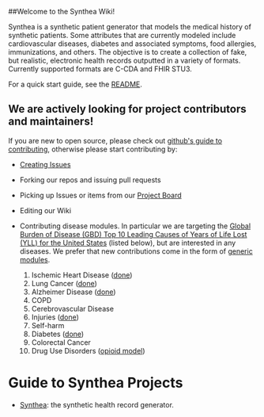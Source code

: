 ##Welcome to the Synthea Wiki!

Synthea is a synthetic patient generator that models the medical history of synthetic patients. Some attributes that are currently modeled include cardiovascular diseases, diabetes and associated symptoms, food allergies, immunizations, and others. The objective is to create a collection of fake, but realistic, electronic health records outputted in a variety of formats. Currently supported formats are C-CDA and FHIR STU3.

For a quick start guide, see the [README](https://github.com/synthetichealth/synthea/blob/master/README.md).

## We are actively looking for project contributors and maintainers! 

If you are new to open source, please check out [github's guide to contributing](https://guides.github.com/activities/contributing-to-open-source/), otherwise please start contributing by:
- [Creating Issues](https://github.com/synthetichealth/synthea/issues/new)
- Forking our repos and issuing pull requests
- Picking up Issues or items from our [Project Board](https://github.com/synthetichealth/synthea/projects/1)
- Editing our Wiki
- Contributing disease modules. In particular we are targeting the [Global Burden of Disease (GBD) Top 10 Leading Causes of Years of Life Lost (YLL) for the United States](http://www.healthdata.org/united-states) (listed below), but are interested in any diseases. We prefer that new contributions come in the form of [generic modules](https://github.com/synthetichealth/synthea/wiki/Generic-Module-Framework).

  1. Ischemic Heart Disease ([done](https://github.com/synthetichealth/synthea/blob/master/lib/modules/cardiovascular_disease.rb))
  2. Lung Cancer ([done](https://github.com/synthetichealth/synthea/blob/master/lib/generic/modules/lung_cancer.json))
  3. Alzheimer Disease ([done](https://github.com/synthetichealth/synthea/blob/master/lib/generic/modules/dementia.json))
  4. COPD
  5. Cerebrovascular Disease
  6. Injuries ([done](https://github.com/synthetichealth/synthea/blob/master/lib/generic/modules/injuries.json))
  7. Self-harm
  8. Diabetes ([done](https://github.com/synthetichealth/synthea/blob/master/lib/modules/metabolic_syndrome.rb))
  9. Colorectal Cancer
  10. Drug Use Disorders ([opioid model](https://github.com/synthetichealth/synthea/blob/master/lib/generic/modules/opioid_addiction.json))

# Guide to Synthea Projects

- [Synthea](https://github.com/synthetichealth/synthea): the synthetic health record generator.